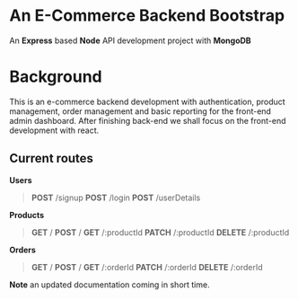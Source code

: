 # An E-Commerce Backend Bootstrap
An **Express** based **Node** API development project with **MongoDB**

# Background
This is an e-commerce backend development with authentication, product management, order management and basic reporting for the front-end admin dashboard. After finishing back-end we shall focus on the front-end development with react.

## Current routes
**Users**
> **POST** /signup
> **POST** /login
> **POST** /userDetails

**Products**
> **GET** /
> **POST** /
> **GET** /:productId
> **PATCH** /:productId
> **DELETE** /:productId

**Orders**
> **GET** /
> **POST** /
> **GET** /:orderId
> **PATCH** /:orderId
> **DELETE** /:orderId

**Note** an updated documentation coming in short time.
